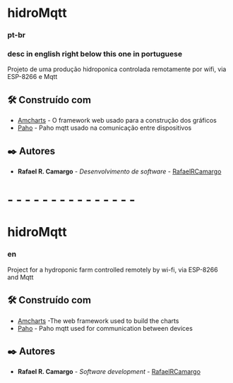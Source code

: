 # hidroMqtt

### pt-br
### desc in english right below this one in portuguese

Projeto de uma produção hidroponica controlada remotamente por wifi, via ESP-8266 e Mqtt

## 🛠️ Construído com

* [Amcharts](https://www.amcharts.com/) - O framework web usado para a construção dos gráficos
* [Paho](https://www.eclipse.org/paho/) - Paho mqtt usado na comunicação entre dispositivos

## ✒️ Autores

* **Rafael R. Camargo** - *Desenvolvimento de software* - [RafaelRCamargo](https://github.com/RafaelRCamargo)

# - - - - - - - - - - - - - - -

# hidroMqtt

### en

Project for a hydroponic farm controlled remotely by wi-fi, via ESP-8266 and Mqtt

## 🛠️ Construído com

* [Amcharts](https://www.amcharts.com/) -The web framework used to build the charts
* [Paho](https://www.eclipse.org/paho/) - Paho mqtt used for communication between devices

## ✒️ Autores

* **Rafael R. Camargo** - *Software development* - [RafaelRCamargo](https://github.com/RafaelRCamargo)
